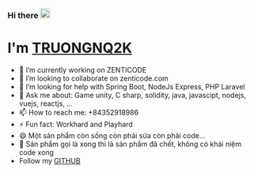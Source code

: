 ### Hi there <img src='https://qpluspicture.oss-cn-beijing.aliyuncs.com/6LjjQA/Hi.gif' alt='Hi' width="20"/>


# I'm [TRUONGNQ2K](https://www.facebook.com/truongnq2k/)

- 🔭 I’m currently working on ZENTICODE
- 👯 I’m looking to collaborate on zenticode.com
- 🤔 I’m looking for help with Spring Boot, NodeJs Express, PHP Laravel
- 💬 Ask me about: Game unity, C sharp, solidity, java, javascipt, nodejs, vuejs, reactjs, ...
- 📫 How to reach me: +84352918986
- ⚡ Fun fact: Workhard and Playhard
- 😄 Một sản phẩm còn sống còn phải sửa còn phải code... 
- 🌱 Sản phẩm gọi là xong thì là sản phẩm đã chết, không có khái niệm code xong
- Follow my [GITHUB](https://github.com/truongnq2k/)
